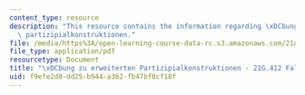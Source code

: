 ```yaml
---
content_type: resource
description: "This resource contains the information regarding \xDCbung zu erweiterten\
  \ partizipialkonstruktionen."
file: /media/https%3A/open-learning-course-data-rc.s3.amazonaws.com/21g-412-advanced-german-literature-culture-madness-murder-mysteries-fall-2014/f9efe2d0dd25b944a362fb47bf0cf18f_MIT21G_412F14_Wo10-11_ext.pdf
file_type: application/pdf
resourcetype: Document
title: "\xDCbung zu erweiterten Partizipialkonstruktionen - 21G.412 Fall 2014"
uid: f9efe2d0-dd25-b944-a362-fb47bf0cf18f
---
```

